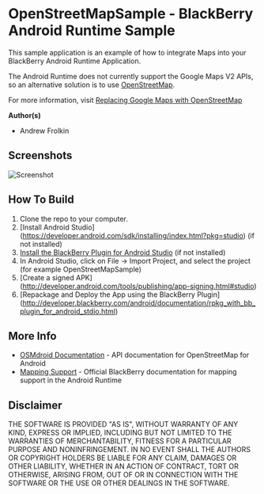 # OpenStreetMapSample - BlackBerry Android Runtime Sample

This sample application is an example of how to integrate Maps into your BlackBerry Android Runtime Application.

The Android Runtime does not currently support the Google Maps V2 APIs, so an alternative solution is to use [OpenStreetMap](https://github.com/osmdroid/osmdroid).

For more information, visit [Replacing Google Maps with OpenStreetMap](https://developer.blackberry.com/android/apisupport/replc_google_maps_with_openstreet.html)

**Author(s)** 

* Andrew Frolkin

## Screenshots ##

![Screenshot](/screenshots/screenshot.png?raw=true "Screenshot")

## How To Build

1. Clone the repo to your computer.
2. [Install Android Studio] (https://developer.android.com/sdk/installing/index.html?pkg=studio) (if not installed)
3. [Install the BlackBerry Plugin for Android Studio](http://developer.blackberry.com/android/documentation/bb_android_studio_plugin_tool.html) (if not installed)
4. In Android Studio, click on File -> Import Project, and select the project (for example OpenStreetMapSample)
5. [Create a signed APK] (http://developer.android.com/tools/publishing/app-signing.html#studio)
6. [Repackage and Deploy the App using the BlackBerry Plugin] (http://developer.blackberry.com/android/documentation/rpkg_with_bb_plugin_for_android_stdio.html)

## More Info

* [OSMdroid Documentation](http://osmdroid.azurewebsites.net/) - API documentation for OpenStreetMap for Android
* [Mapping Support](https://developer.blackberry.com/android/apisupport/apisupport_mapping_support.html) - Official BlackBerry documentation for mapping support in the Android Runtime 


## Disclaimer

THE SOFTWARE IS PROVIDED "AS IS", WITHOUT WARRANTY OF ANY KIND, EXPRESS OR IMPLIED, INCLUDING BUT NOT LIMITED TO THE WARRANTIES OF MERCHANTABILITY, FITNESS FOR A PARTICULAR PURPOSE AND NONINFRINGEMENT. IN NO EVENT SHALL THE AUTHORS OR COPYRIGHT HOLDERS BE LIABLE FOR ANY CLAIM, DAMAGES OR OTHER LIABILITY, WHETHER IN AN ACTION OF CONTRACT, TORT OR OTHERWISE, ARISING FROM, OUT OF OR IN CONNECTION WITH THE SOFTWARE OR THE USE OR OTHER DEALINGS IN THE SOFTWARE.

